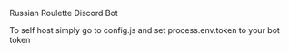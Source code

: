 Russian Roulette Discord Bot

To self host simply go to config.js and set process.env.token to your bot token

